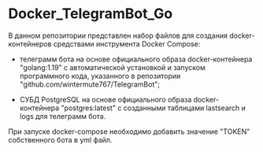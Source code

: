# Docker_TelegramBot_Go

В данном репозитории представлен набор файлов для создания docker-контейнеров средствами инструмента Docker Compose:

- телеграмм бота на основе официального образа docker-контейнера "golang:1.19" с автоматической установкой и запуском программного кода, указанного в репозитории "github.com/wintermute767/TelegramBot";

- СУБД PostgreSQL на основе официального образа docker-контейнера "postgres:latest" с созданными таблицами lastsearch и logs для телеграмм бота.

При запуске docker-compose необходимо добавить значение "TOKEN" собственного бота в yml файл.

